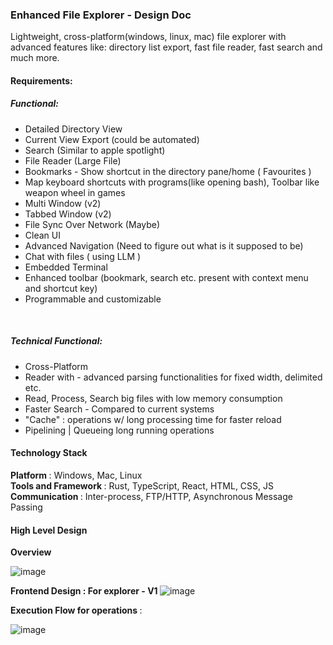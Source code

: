 ### Enhanced File Explorer - Design Doc


Lightweight, cross-platform(windows, linux, mac) file explorer with advanced features like: directory list export, fast file reader, fast search and much more. 



#### Requirements:

##### Functional:

- Detailed Directory View
- Current View Export (could be automated)
- Search (Similar to apple spotlight)
- File Reader (Large File)
- Bookmarks - Show shortcut in the directory pane/home ( Favourites )
- Map keyboard shortcuts with programs(like opening bash), Toolbar like weapon wheel in games
- Multi Window (v2)
- Tabbed Window (v2)
- File Sync Over Network (Maybe)
- Clean UI
- Advanced Navigation (Need to figure out what is it supposed to be)
- Chat with files ( using LLM )
- Embedded Terminal
- Enhanced toolbar (bookmark, search etc. present with context menu and shortcut key)
- Programmable and customizable
<br/>

##### Technical Functional:
- Cross-Platform
- Reader with - advanced parsing functionalities for fixed width, delimited etc. 
- Read, Process, Search big files with low memory consumption 
- Faster Search - Compared to current systems
- "Cache" : operations w/ long processing time for faster reload
- Pipelining | Queueing long running operations


#### Technology Stack
<strong> Platform </strong>: Windows, Mac, Linux <br/>
<strong> Tools and Framework </strong>: Rust, TypeScript, React, HTML, CSS, JS <br/>
<strong> Communication </strong>: Inter-process, FTP/HTTP, Asynchronous Message Passing


#### High Level Design

<strong> Overview </strong>

![image](https://github.com/adarshjhaa100/enhanced-file-explorer/assets/31096082/fdf71f02-1488-4b3b-b59f-2bd99e5f8579)


<strong> Frontend Design : For explorer - V1 </strong>
![image](https://github.com/adarshjhaa100/enhanced-file-explorer/assets/31096082/0883b08f-20e9-4760-8af2-dad1bd47f673)




<strong> Execution Flow for operations </strong>:

![image](https://github.com/adarshjhaa100/enhanced-file-explorer/assets/31096082/36684d33-297f-4099-9acc-be0fbec3e692)



